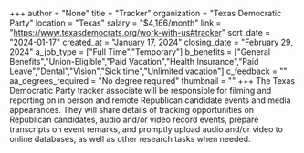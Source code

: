 +++
author = "None"
title = "Tracker"
organization = "Texas Democratic Party"
location = "Texas"
salary = "$4,166/month"
link = "https://www.texasdemocrats.org/work-with-us#tracker"
sort_date = "2024-01-17"
created_at = "January 17, 2024"
closing_date = "February 29, 2024"
a_job_type = ["Full Time","Temporary"]
b_benefits = ["General Benefits","Union-Eligible","Paid Vacation","Health Insurance","Paid Leave","Dental","Vision","Sick time","Unlimited vacation"]
c_feedback = ""
aa_degrees_required = "No degree required"
thumbnail = ""
+++
The Texas Democratic Party tracker associate will be responsible for filming and reporting on in person and remote Republican candidate events and media appearances. They will share details of tracking opportunities on Republican candidates, audio and/or video record events, prepare transcripts on event remarks, and promptly upload audio and/or video to online databases, as well as other research tasks when needed. 